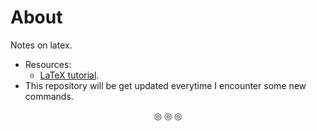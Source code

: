 # About
Notes on latex.

* Resources:
	* [LaTeX tutorial](https://youtube.com/playlist?list=PL1D4EAB31D3EBC449&si=D3e0U_QuoDsZrSNI).
* This repository will be get updated everytime I encounter some new commands.

<p align="center">
&#9678; &#9678; &#9678;
</p>
